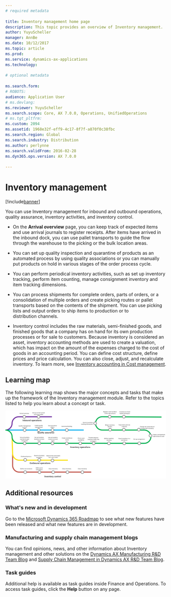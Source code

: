 ```yaml
---
# required metadata

title: Inventory management home page
description: This topic provides an overview of Inventory management.
author: YuyuScheller
manager: AnnBe
ms.date: 10/12/2017
ms.topic: article
ms.prod:
ms.service: dynamics-ax-applications
ms.technology:

# optional metadata

ms.search.form: 
# ROBOTS:
audience: Application User
# ms.devlang:
ms.reviewer: YuyuScheller
ms.search.scope: Core, AX 7.0.0, Operations, UnifiedOperations
# ms.tgt_pltfrm:
ms.custom: 2094
ms.assetid: 1968e32f-eff9-4c17-8f7f-a870f0c38fbc
ms.search.region: Global
ms.search.industry: Distribution
ms.author: perlynne
ms.search.validFrom: 2016-02-28
ms.dyn365.ops.version: AX 7.0.0

---
```


# Inventory management 

[!include[banner](../includes/banner.md)]

You can use Inventory management for inbound and outbound operations, quality assurance, inventory activities, and inventory control.

-  On the **Arrival overview** page, you can keep track of expected items and use arrival journals to register receipts. 
After items have arrived in the inbound dock, you can use pallet transports to guide the flow through the warehouse to the picking 
or the bulk location areas.

-  You can set up quality inspection and quarantine of products as an automated process by using quality associations or you can manually put products on hold in various stages of the order process cycle.

-  You can perform periodical inventory activities, such as set up inventory tracking, perform item counting, manage consignment inventory and item tracking dimensions. 

-  You can process shipments for complete orders, parts of orders, or a consolidation of multiple orders and create picking routes or pallet transports based on the contents of the shipment. You can use picking lists and output orders to ship items to production or to  
distribution channels.

-  Inventory control includes the raw materials, semi-finished goods, and finished goods that a company has on hand for its own 
production processes or for sale to customers. Because inventory is considered an asset, inventory accounting methods are used to create a valuation, which has impact on the amount of the expenses charged to the cost of goods in an accounting period. You can define cost structure, define prices and price calculation. You can also close, adjust, and recalculate inventory. To learn more, see [Inventory accounting in Cost management](../cost-management/inventory-close.md).

## Learning map

The following learning map shows the major concepts and tasks that make up the framework of the Inventory management module. Refer to the topics listed to help you learn about a concept or task.

[![Learning map](./media/inventory-learning-map.png)](./media/inventory-learning-map.png)

## Additional resources

### What's new and in development

Go to the [Microsoft Dynamics 365 Roadmap](https://roadmap.dynamics.com/) to see what new features have been released and what new features are in development.

### Manufacturing and supply chain management blogs

You can find opinions, news, and other information about Inventory management and other solutions on the
[Dynamics AX Manufacturing R&D Team Blog](https://blogs.msdn.microsoft.com/axmfg) and [Supply Chain Management in Dynamics AX R&D Team Blog](https://blogs.msdn.microsoft.com/dynamicsaxscm).

### Task guides

Additional help is available as task guides inside Finance and Operations. To access task guides, click the **Help** button on any page.


